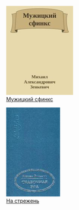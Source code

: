 ![](Мужицкий%20сфинкс.jpg)  
[Мужицкий сфинкс](Мужицкий%20сфинкс)

![](На%20стрежень.jpg)  
[На стрежень](На%20стрежень)
